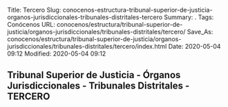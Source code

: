 Title: Tercero
Slug: conocenos-estructura-tribunal-superior-de-justicia-organos-jurisdiccionales-tribunales-distritales-tercero
Summary: .
Tags: Conócenos
URL: conocenos/estructura/tribunal-superior-de-justicia/organos-jurisdiccionales/tribunales-distritales/tercero/
Save_As: conocenos/estructura/tribunal-superior-de-justicia/organos-jurisdiccionales/tribunales-distritales/tercero/index.html
Date: 2020-05-04 09:12
Modified: 2020-05-04 09:12


## Tribunal Superior de Justicia - Órganos Jurisdiccionales - Tribunales Distritales - TERCERO



